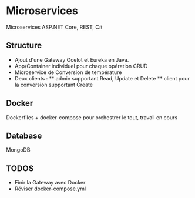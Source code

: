 # Microservices

Microservices ASP.NET Core, REST, C#

## Structure

* Ajout d'une Gateway Ocelot et Eureka en Java.
* App/Container individuel pour chaque opération CRUD
* Microservice de Conversion de température
* Deux clients :
  ** admin supportant Read, Update et Delete
  ** client pour la conversion supportant Create

## Docker

Dockerfiles + docker-compose pour orchestrer le tout, travail en cours

## Database

MongoDB

## TODOS

* Finir la Gateway avec Docker
* Réviser docker-compose.yml
